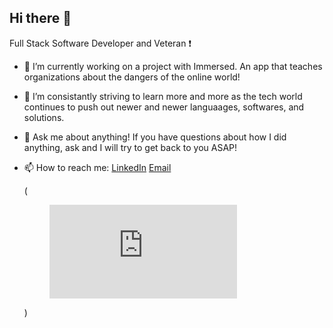 ## Hi there 👋

Full Stack Software Developer and Veteran :exclamation:

- 🔭 I’m currently working on a project with Immersed. An app that teaches organizations about the dangers of the online world! 
- 🌱 I’m consistantly striving to learn more and more as the tech world continues to push out newer and newer languaages, softwares, and solutions. 
- 💬 Ask me about anything! If you have questions about how I did anything, ask and I will try to get back to you ASAP!
- 📫 How to reach me: 
     [LinkedIn](https://www.linkedin.com/in/joseph-aquino-596862199/)
     [Email](joseph.aquino.engineer@gmail.com)
     
     (<figure><embed src="https://wakatime.com/share/@1c6d8319-554f-4e3e-943b-2849e151563a/b17cd8ea-8f2f-48fe-b715-0a1e5078743a.svg"></embed></figure>)
     
